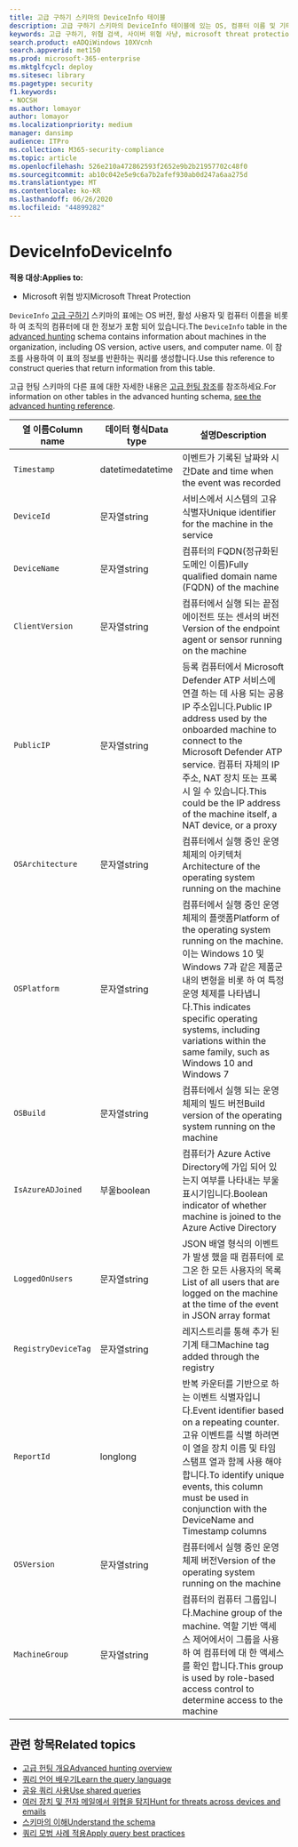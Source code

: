 ```yaml
---
title: 고급 구하기 스키마의 DeviceInfo 테이블
description: 고급 구하기 스키마의 DeviceInfo 테이블에 있는 OS, 컴퓨터 이름 및 기타 컴퓨터 정보에 대해 자세히 알아봅니다.
keywords: 고급 구하기, 위협 검색, 사이버 위협 사냥, microsoft threat protection, microsoft 365, mtp, m365, 검색, 쿼리, 원격 분석, 스키마 참조, kusto, table, description, DeviceInfo, device, machine, OS, 플랫폼, 사용자
search.product: eADQiWindows 10XVcnh
search.appverid: met150
ms.prod: microsoft-365-enterprise
ms.mktglfcycl: deploy
ms.sitesec: library
ms.pagetype: security
f1.keywords:
- NOCSH
ms.author: lomayor
author: lomayor
ms.localizationpriority: medium
manager: dansimp
audience: ITPro
ms.collection: M365-security-compliance
ms.topic: article
ms.openlocfilehash: 526e210a472862593f2652e9b2b21957702c48f0
ms.sourcegitcommit: ab10c042e5e9c6a7b2afef930ab0d247a6aa275d
ms.translationtype: MT
ms.contentlocale: ko-KR
ms.lasthandoff: 06/26/2020
ms.locfileid: "44899282"
---
```

# <a name="deviceinfo"></a><span data-ttu-id="667cb-104">DeviceInfo</span><span class="sxs-lookup"><span data-stu-id="667cb-104">DeviceInfo</span></span>

<span data-ttu-id="667cb-105">**적용 대상:**</span><span class="sxs-lookup"><span data-stu-id="667cb-105">**Applies to:**</span></span>
- <span data-ttu-id="667cb-106">Microsoft 위협 방지</span><span class="sxs-lookup"><span data-stu-id="667cb-106">Microsoft Threat Protection</span></span>



<span data-ttu-id="667cb-107">`DeviceInfo` [고급 구하기](advanced-hunting-overview.md) 스키마의 표에는 OS 버전, 활성 사용자 및 컴퓨터 이름을 비롯 하 여 조직의 컴퓨터에 대 한 정보가 포함 되어 있습니다.</span><span class="sxs-lookup"><span data-stu-id="667cb-107">The `DeviceInfo` table in the [advanced hunting](advanced-hunting-overview.md) schema contains information about machines in the organization, including OS version, active users, and computer name.</span></span> <span data-ttu-id="667cb-108">이 참조를 사용하여 이 표의 정보를 반환하는 쿼리를 생성합니다.</span><span class="sxs-lookup"><span data-stu-id="667cb-108">Use this reference to construct queries that return information from this table.</span></span>

<span data-ttu-id="667cb-109">고급 헌팅 스키마의 다른 표에 대한 자세한 내용은 [고급 헌팅 참조](advanced-hunting-schema-tables.md)를 참조하세요.</span><span class="sxs-lookup"><span data-stu-id="667cb-109">For information on other tables in the advanced hunting schema, [see the advanced hunting reference](advanced-hunting-schema-tables.md).</span></span>

| <span data-ttu-id="667cb-110">열 이름</span><span class="sxs-lookup"><span data-stu-id="667cb-110">Column name</span></span> | <span data-ttu-id="667cb-111">데이터 형식</span><span class="sxs-lookup"><span data-stu-id="667cb-111">Data type</span></span> | <span data-ttu-id="667cb-112">설명</span><span class="sxs-lookup"><span data-stu-id="667cb-112">Description</span></span> |
|-------------|-----------|-------------|
| `Timestamp` | <span data-ttu-id="667cb-113">datetime</span><span class="sxs-lookup"><span data-stu-id="667cb-113">datetime</span></span> | <span data-ttu-id="667cb-114">이벤트가 기록된 날짜와 시간</span><span class="sxs-lookup"><span data-stu-id="667cb-114">Date and time when the event was recorded</span></span> |
| `DeviceId` | <span data-ttu-id="667cb-115">문자열</span><span class="sxs-lookup"><span data-stu-id="667cb-115">string</span></span> | <span data-ttu-id="667cb-116">서비스에서 시스템의 고유 식별자</span><span class="sxs-lookup"><span data-stu-id="667cb-116">Unique identifier for the machine in the service</span></span> |
| `DeviceName` | <span data-ttu-id="667cb-117">문자열</span><span class="sxs-lookup"><span data-stu-id="667cb-117">string</span></span> | <span data-ttu-id="667cb-118">컴퓨터의 FQDN(정규화된 도메인 이름)</span><span class="sxs-lookup"><span data-stu-id="667cb-118">Fully qualified domain name (FQDN) of the machine</span></span> |
| `ClientVersion` | <span data-ttu-id="667cb-119">문자열</span><span class="sxs-lookup"><span data-stu-id="667cb-119">string</span></span> | <span data-ttu-id="667cb-120">컴퓨터에서 실행 되는 끝점 에이전트 또는 센서의 버전</span><span class="sxs-lookup"><span data-stu-id="667cb-120">Version of the endpoint agent or sensor running on the machine</span></span> |
| `PublicIP` | <span data-ttu-id="667cb-121">문자열</span><span class="sxs-lookup"><span data-stu-id="667cb-121">string</span></span> | <span data-ttu-id="667cb-122">등록 컴퓨터에서 Microsoft Defender ATP 서비스에 연결 하는 데 사용 되는 공용 IP 주소입니다.</span><span class="sxs-lookup"><span data-stu-id="667cb-122">Public IP address used by the onboarded machine to connect to the Microsoft Defender ATP service.</span></span> <span data-ttu-id="667cb-123">컴퓨터 자체의 IP 주소, NAT 장치 또는 프록시 일 수 있습니다.</span><span class="sxs-lookup"><span data-stu-id="667cb-123">This could be the IP address of the machine itself, a NAT device, or a proxy</span></span> |
| `OSArchitecture` | <span data-ttu-id="667cb-124">문자열</span><span class="sxs-lookup"><span data-stu-id="667cb-124">string</span></span> | <span data-ttu-id="667cb-125">컴퓨터에서 실행 중인 운영 체제의 아키텍처</span><span class="sxs-lookup"><span data-stu-id="667cb-125">Architecture of the operating system running on the machine</span></span> |
| `OSPlatform` | <span data-ttu-id="667cb-126">문자열</span><span class="sxs-lookup"><span data-stu-id="667cb-126">string</span></span> | <span data-ttu-id="667cb-127">컴퓨터에서 실행 중인 운영 체제의 플랫폼</span><span class="sxs-lookup"><span data-stu-id="667cb-127">Platform of the operating system running on the machine.</span></span> <span data-ttu-id="667cb-128">이는 Windows 10 및 Windows 7과 같은 제품군 내의 변형을 비롯 하 여 특정 운영 체제를 나타냅니다.</span><span class="sxs-lookup"><span data-stu-id="667cb-128">This indicates specific operating systems, including variations within the same family, such as Windows 10 and Windows 7</span></span> |
| `OSBuild` | <span data-ttu-id="667cb-129">문자열</span><span class="sxs-lookup"><span data-stu-id="667cb-129">string</span></span> | <span data-ttu-id="667cb-130">컴퓨터에서 실행 되는 운영 체제의 빌드 버전</span><span class="sxs-lookup"><span data-stu-id="667cb-130">Build version of the operating system running on the machine</span></span> |
| `IsAzureADJoined` | <span data-ttu-id="667cb-131">부울</span><span class="sxs-lookup"><span data-stu-id="667cb-131">boolean</span></span> | <span data-ttu-id="667cb-132">컴퓨터가 Azure Active Directory에 가입 되어 있는지 여부를 나타내는 부울 표시기입니다.</span><span class="sxs-lookup"><span data-stu-id="667cb-132">Boolean indicator of whether machine is joined to the Azure Active Directory</span></span> |
| `LoggedOnUsers` | <span data-ttu-id="667cb-133">문자열</span><span class="sxs-lookup"><span data-stu-id="667cb-133">string</span></span> | <span data-ttu-id="667cb-134">JSON 배열 형식의 이벤트가 발생 했을 때 컴퓨터에 로그온 한 모든 사용자의 목록</span><span class="sxs-lookup"><span data-stu-id="667cb-134">List of all users that are logged on the machine at the time of the event in JSON array format</span></span> |
| `RegistryDeviceTag` | <span data-ttu-id="667cb-135">문자열</span><span class="sxs-lookup"><span data-stu-id="667cb-135">string</span></span> | <span data-ttu-id="667cb-136">레지스트리를 통해 추가 된 기계 태그</span><span class="sxs-lookup"><span data-stu-id="667cb-136">Machine tag added through the registry</span></span> |
| `ReportId` | <span data-ttu-id="667cb-137">long</span><span class="sxs-lookup"><span data-stu-id="667cb-137">long</span></span> | <span data-ttu-id="667cb-138">반복 카운터를 기반으로 하는 이벤트 식별자입니다.</span><span class="sxs-lookup"><span data-stu-id="667cb-138">Event identifier based on a repeating counter.</span></span> <span data-ttu-id="667cb-139">고유 이벤트를 식별 하려면이 열을 장치 이름 및 타임 스탬프 열과 함께 사용 해야 합니다.</span><span class="sxs-lookup"><span data-stu-id="667cb-139">To identify unique events, this column must be used in conjunction with the DeviceName and Timestamp columns</span></span> |
| `OSVersion` | <span data-ttu-id="667cb-140">문자열</span><span class="sxs-lookup"><span data-stu-id="667cb-140">string</span></span> | <span data-ttu-id="667cb-141">컴퓨터에서 실행 중인 운영 체제 버전</span><span class="sxs-lookup"><span data-stu-id="667cb-141">Version of the operating system running on the machine</span></span> |
| `MachineGroup` | <span data-ttu-id="667cb-142">문자열</span><span class="sxs-lookup"><span data-stu-id="667cb-142">string</span></span> | <span data-ttu-id="667cb-143">컴퓨터의 컴퓨터 그룹입니다.</span><span class="sxs-lookup"><span data-stu-id="667cb-143">Machine group of the machine.</span></span> <span data-ttu-id="667cb-144">역할 기반 액세스 제어에서이 그룹을 사용 하 여 컴퓨터에 대 한 액세스를 확인 합니다.</span><span class="sxs-lookup"><span data-stu-id="667cb-144">This group is used by role-based access control to determine access to the machine</span></span> |

## <a name="related-topics"></a><span data-ttu-id="667cb-145">관련 항목</span><span class="sxs-lookup"><span data-stu-id="667cb-145">Related topics</span></span>
- [<span data-ttu-id="667cb-146">고급 헌팅 개요</span><span class="sxs-lookup"><span data-stu-id="667cb-146">Advanced hunting overview</span></span>](advanced-hunting-overview.md)
- [<span data-ttu-id="667cb-147">쿼리 언어 배우기</span><span class="sxs-lookup"><span data-stu-id="667cb-147">Learn the query language</span></span>](advanced-hunting-query-language.md)
- [<span data-ttu-id="667cb-148">공유 쿼리 사용</span><span class="sxs-lookup"><span data-stu-id="667cb-148">Use shared queries</span></span>](advanced-hunting-shared-queries.md)
- [<span data-ttu-id="667cb-149">여러 장치 및 전자 메일에서 위협을 탐지</span><span class="sxs-lookup"><span data-stu-id="667cb-149">Hunt for threats across devices and emails</span></span>](advanced-hunting-query-emails-devices.md)
- [<span data-ttu-id="667cb-150">스키마의 이해</span><span class="sxs-lookup"><span data-stu-id="667cb-150">Understand the schema</span></span>](advanced-hunting-schema-tables.md)
- [<span data-ttu-id="667cb-151">쿼리 모범 사례 적용</span><span class="sxs-lookup"><span data-stu-id="667cb-151">Apply query best practices</span></span>](advanced-hunting-best-practices.md)
